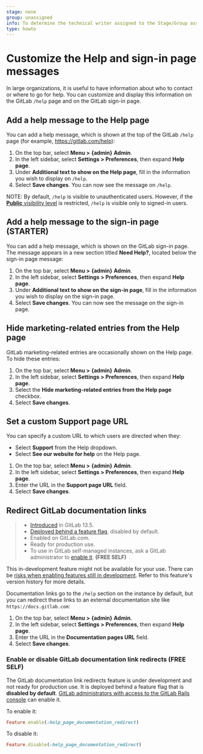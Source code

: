 ```yaml
---
stage: none
group: unassigned
info: To determine the technical writer assigned to the Stage/Group associated with this page, see https://about.gitlab.com/handbook/engineering/ux/technical-writing/#assignments
type: howto
---
```


# Customize the Help and sign-in page messages

In large organizations, it is useful to have information about who to contact or where
to go for help. You can customize and display this information on the GitLab `/help` page and on
the GitLab sign-in page.

## Add a help message to the Help page

You can add a help message, which is shown at the top of the GitLab `/help` page (for example,
<https://gitlab.com/help>):

1. On the top bar, select **Menu >** **{admin}** **Admin**.
1. In the left sidebar, select **Settings > Preferences**, then expand **Help page**.
1. Under **Additional text to show on the Help page**, fill in the information you wish to display on `/help`.
1. Select **Save changes**. You can now see the message on `/help`.

NOTE:
By default, `/help` is visible to unauthenticated users. However, if the
[**Public** visibility level](visibility_and_access_controls.md#restricted-visibility-levels)
is restricted, `/help` is visible only to signed-in users.

## Add a help message to the sign-in page **(STARTER)**

You can add a help message, which is shown on the GitLab sign-in page. The message appears in a new
section titled **Need Help?**, located below the sign-in page message:

1. On the top bar, select **Menu >** **{admin}** **Admin**.
1. In the left sidebar, select **Settings > Preferences**, then expand **Help page**.
1. Under **Additional text to show on the sign-in page**, fill in the information you wish to
   display on the sign-in page.
1. Select **Save changes**. You can now see the message on the sign-in page.

## Hide marketing-related entries from the Help page

GitLab marketing-related entries are occasionally shown on the Help page. To hide these entries:

1. On the top bar, select **Menu >** **{admin}** **Admin**.
1. In the left sidebar, select **Settings > Preferences**, then expand **Help page**.
1. Select the **Hide marketing-related entries from the Help page** checkbox.
1. Select **Save changes**.

## Set a custom Support page URL

You can specify a custom URL to which users are directed when they:

- Select **Support** from the Help dropdown.
- Select **See our website for help** on the Help page.

1. On the top bar, select **Menu >** **{admin}** **Admin**.
1. In the left sidebar, select **Settings > Preferences**, then expand **Help page**.
1. Enter the URL in the **Support page URL** field.
1. Select **Save changes**.

## Redirect GitLab documentation links

> - [Introduced](https://gitlab.com/gitlab-org/gitlab/-/merge_requests/43157) in GitLab 13.5.
> - [Deployed behind a feature flag](../../feature_flags.md), disabled by default.
> - Enabled on GitLab.com.
> - Ready for production use.
> - To use in GitLab self-managed instances, ask a GitLab administrator to [enable it](#enable-or-disable-gitlab-documentation-link-redirects). **(FREE SELF)**

This in-development feature might not be available for your use. There can be
[risks when enabling features still in development](../../../administration/feature_flags.md#risks-when-enabling-features-still-in-development).
Refer to this feature's version history for more details.

Documentation links go to the `/help` section on the instance by default, but you can
redirect these links to an external documentation site like `https://docs.gitlab.com`:

1. On the top bar, select **Menu >** **{admin}** **Admin**.
1. In the left sidebar, select **Settings > Preferences**, then expand **Help page**.
1. Enter the URL in the **Documentation pages URL** field.
1. Select **Save changes**.

### Enable or disable GitLab documentation link redirects **(FREE SELF)**

The GitLab documentation link redirects feature is under development and not ready
for production use. It is deployed behind a feature flag that is **disabled by default**.
[GitLab administrators with access to the GitLab Rails console](../../../administration/feature_flags.md)
can enable it.

To enable it:

```ruby
Feature.enable(:help_page_documentation_redirect)
```

To disable it:

```ruby
Feature.disable(:help_page_documentation_redirect)
```

<!-- ## Troubleshooting

Include any troubleshooting steps that you can foresee. If you know beforehand what issues
one might have when setting this up, or when something is changed, or on upgrading, it's
important to describe those, too. Think of things that may go wrong and include them here.
This is important to minimize requests for support, and to avoid doc comments with
questions that you know someone might ask.

Each scenario can be a third-level heading, e.g. `### Getting error message X`.
If you have none to add when creating a doc, leave this section in place
but commented out to help encourage others to add to it in the future. -->
